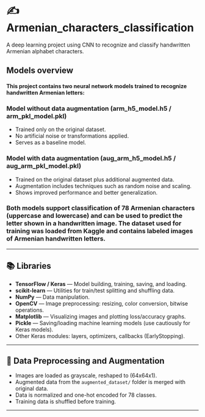 # ✍ Armenian_characters_classification
A deep learning project using CNN to recognize and classify handwritten Armenian alphabet characters.

## Models overview

#### This project contains two neural network models trained to recognize handwritten Armenian letters:

### Model without data augmentation (arm_h5_model.h5 / arm_pkl_model.pkl)
- Trained only on the original dataset.
- No artificial noise or transformations applied.
- Serves as a baseline model.

### Model with data augmentation (aug_arm_h5_model.h5 / aug_arm_pkl_model.pkl)

- Trained on the original dataset plus additional augmented data.
- Augmentation includes techniques such as random noise and scaling.
- Shows improved performance and better generalization.

### Both models support classification of 78 Armenian characters (uppercase and lowercase) and can be used to predict the letter shown in a handwritten image. The dataset used for training was loaded from Kaggle and contains labeled images of Armenian handwritten letters.

---

## 📚 Libraries

- **TensorFlow / Keras** — Model building, training, saving, and loading.
- **scikit-learn** — Utilities for train/test splitting and shuffling data.
- **NumPy** — Data manipulation.
- **OpenCV** — Image preprocessing: resizing, color conversion, bitwise operations.
- **Matplotlib** — Visualizing images and plotting loss/accuracy graphs.
- **Pickle** — Saving/loading machine learning models (use cautiously for Keras models).
- Other Keras modules: layers, optimizers, callbacks (EarlyStopping).

---

## 🔄 Data Preprocessing and Augmentation

- Images are loaded as grayscale, reshaped to (64x64x1).
- Augmented data from the `augmented_dataset/` folder is merged with original data.
- Data is normalized and one-hot encoded for 78 classes.
- Training data is shuffled before training.

---

